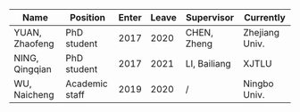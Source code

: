 | Name           | Position       | Enter | Leave | Supervisor   | Currently      |
| -------------- | -------------- | ----- | ----- | ------------ | -------------- |
| YUAN, Zhaofeng | PhD student    | 2017  | 2020  | CHEN, Zheng  | Zhejiang Univ. |
| NING, Qingqian | PhD student    | 2017  | 2021  | LI, Bailiang | XJTLU          |
| WU, Naicheng   | Academic staff | 2019  | 2020  | /            | Ningbo Univ.   |
